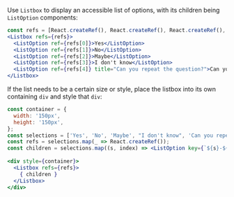 Use `Listbox` to display an accessible list of options, with its children being `ListOption` components:

```jsx
const refs = [React.createRef(), React.createRef(), React.createRef(), React.createRef(), React.createRef()];
<Listbox refs={refs}>
  <ListOption ref={refs[0]}>Yes</ListOption>
  <ListOption ref={refs[1]}>No</ListOption>
  <ListOption ref={refs[2]}>Maybe</ListOption>
  <ListOption ref={refs[3]}>I don't know</ListOption>
  <ListOption ref={refs[4]} title="Can you repeat the question?">Can you repeat the question?</ListOption>
</Listbox>
```

If the list needs to be a certain size or style, place the listbox into its own containing `div` and style that `div`:

```jsx
const container = {
  width: '150px',
  height: '150px',
};
const selections = ['Yes', 'No', 'Maybe', "I don't know", 'Can you repeat the question?'];
const refs = selections.map(_ => React.createRef());
const children = selections.map((s, index) => <ListOption key={`${s}-${index}`} ref={refs[index]} title={s}>{s}</ListOption>);
 
<div style={container}>
  <Listbox refs={refs}>
    { children }
  </Listbox>
</div>
```
